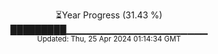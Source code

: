 <p align="center">
⏳Year Progress (31.43 %) <br>
█████████▁▁▁▁▁▁▁▁▁▁▁▁▁▁▁▁▁▁▁▁▁ <br>
<sub>Updated: Thu, 25 Apr 2024 01:14:34 GMT</sub>
</p>


